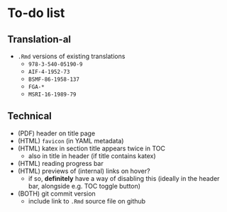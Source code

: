 # To-do list

## Translation-al

- `.Rmd` versions of existing translations
  + `978-3-540-05190-9`
  + `AIF-4-1952-73`
  + `BSMF-86-1958-137`
  + `FGA-*`
  + `MSRI-16-1989-79`


## Technical

- (PDF) header on title page
- (HTML) `favicon` (in YAML metadata)
- (HTML) katex in section title appears twice in TOC
  + also in title in header (if title contains katex)
- (HTML) reading progress bar
- (HTML) previews of (internal) links on hover?
  + if so, **definitely** have a way of disabling this (ideally in the header bar, alongside e.g. TOC toggle button)
- (BOTH) git commit version
  + include link to `.Rmd` source file on github

